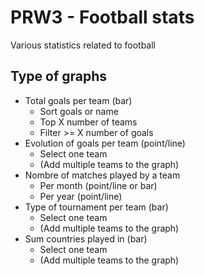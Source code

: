 # PRW3 - Football stats
Various statistics related to football
## Type of graphs
- Total goals per team (bar)
  - Sort goals or name
  - Top X number of teams 
  - Filter >= X number of goals
- Evolution of goals per team (point/line)
  - Select one team
  - (Add multiple teams to the graph)
- Nombre of matches played by a team
  - Per month (point/line or bar)
  - Per year (point/line)
- Type of tournament per team (bar)
  - Select one team
  - (Add multiple teams to the graph)
- Sum countries played in (bar)
  - Select one team
  - (Add multiple teams to the graph)